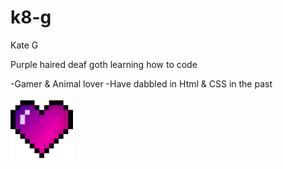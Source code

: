 # k8-g

Kate G

Purple haired deaf goth learning how to code

-Gamer & Animal lover
-Have dabbled in Html & CSS in the past

<centre><img src="heart.png"
width="100"/><centre>